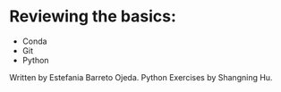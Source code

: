 # Reviewing the basics:

- Conda
- Git
- Python

Written by Estefania Barreto Ojeda.
Python Exercises by Shangning Hu.


